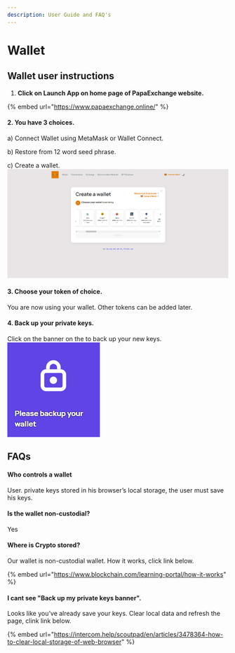 ```yaml
---
description: User Guide and FAQ's
---
```


# Wallet

## Wallet user instructions

1. **Click on Launch App on home page of PapaExchange website.**

{% embed url="https://www.papaexchange.online/" %}

#### 2.  You have 3 choices.

a) Connect Wallet using MetaMask or Wallet Connect.

b) Restore from 12 word seed phrase.

c) Create a wallet.![](<.gitbook/assets/Screenshot 2022-10-12 042213.png>)

#### 3.  Choose your token of choice.&#x20;

You are now using your wallet. Other tokens can be added later.

#### 4.  Back up your private keys.

Click on the banner on the to back up your new keys.![](<.gitbook/assets/Screenshot 2022-10-12 110938.png>)



## FAQs

#### Who controls a wallet

User. private keys stored in his browser’s local storage, the user must save his keys.

#### Is the wallet non-custodial?

Yes

#### Where is Crypto stored?

Our wallet is non-custodial wallet. How it works, click link below.

{% embed url="https://www.blockchain.com/learning-portal/how-it-works" %}

#### I cant see "Back up my private keys banner".

Looks like you’ve already save your keys. Clear local data and refresh the page, clink link below.

{% embed url="https://intercom.help/scoutpad/en/articles/3478364-how-to-clear-local-storage-of-web-browser" %}

